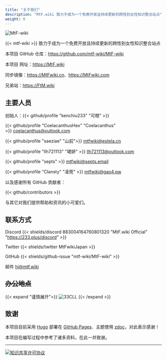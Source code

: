 ```yaml
---
title: "关于我们"
description: "MtF.wiki 致力于成为一个免费开放且持续更新的跨性别女性知识整合站点"
weight: 0
---
```


<link rel="stylesheet" href="https://cdn.jsdelivr.net/npm/bootstrap-icons@1.5.0/font/bootstrap-icons.css">

![MtF-wiki](/new/mtf-wiki-long.svg)

{{< mtf-wiki >}} 致力于成为一个免费开放且持续更新的跨性别女性知识整合站点

本项目 <i class="bi bi-github"></i> GitHub 仓库：<https://github.com/mtf-wiki/MtF-wiki>

本项目 <i class="bi bi-link-45deg"></i> 网址：<https://MtF.wiki>

<i class="bi bi-link-45deg"></i> 同步镜像：<https://MtFwiki.cn>、<https://MtFwiki.com>

兄弟站：<https://FtM.wiki>

## 主要人员

创始人：{{< github/profile "kenchiu233" "可橙" >}}

{{< github/profile "CoelacanthusHex" "Coelacanthus" >}}&nbsp;<coelacanthus@outlook.com>

{{< github/profile "saeziae" "山前">}}&nbsp;<mtfwiki@estela.cn>

{{< github/profile "llh721113" "珺妍" >}}&nbsp;<llh721113@outlook.com>

{{< github/profile "septs" >}}&nbsp;<mtfwiki@septs.email>

{{< github/profile "Clansty" "凌莞" >}}&nbsp;<mtfwiki@gao4.pw>

以及感谢所有 GitHub 贡献者：

{{< github/contributors >}}

与其它对我们提供帮助和资讯的小可爱们。

## 联系方式

Discord {{< shields/discord 883004164760801320 "MtF.wiki Official" "https://233.plus/discord" >}}

Twitter {{< shields/twitter MtFwikiJapan >}}

GitHub {{< shields/github-issue "mtf-wiki/MtF-wiki" >}}

邮件 <hi@mtf.wiki>

## ~~办公地点~~

{{< expand "谨慎展开">}}
![33CLL](/images/meme/33cll.png)
{{< /expand >}}

## 致谢

本项目目前采用 [Hugo][hugo-url] 部署在 [GitHub Pages][pages-url]．主题使用 [zdoc][zdoc-url]，对此表示感谢！

本项目在编写过程中参考了诸多资料，在此一并致谢。

---

[![知识共享许可协议](https://i.creativecommons.org/l/by-sa/4.0/88x31.png)](https://creativecommons.org/licenses/by-sa/4.0/)

[hugo-url]: https://github.com/gohugoio/hugo
[zdoc-url]: https://github.com/zzossig/hugo-theme-zdoc
[pages-url]: https://pages.github.com
